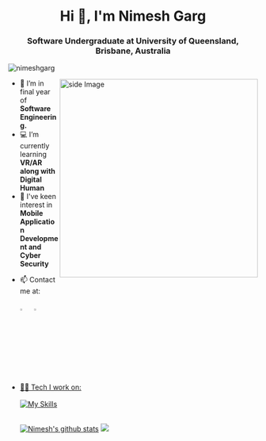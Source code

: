 <h1 align="center">Hi 👋, I'm Nimesh Garg </h1>
<h3 align="center">Software Undergraduate at University of Queensland, Brisbane, Australia</h3>
<img src="https://komarev.com/ghpvc/?username=nimeshgarg&label=Profile%20views&color=0e75b6&style=flat" alt="nimeshgarg" /> </p>
<img src="https://media.giphy.com/media/qgQUggAC3Pfv687qPC/giphy.gif" alt="side Image" align="right" width="400" height="auto">

- 🏦 I’m in final year of **Software Engineering.**
- 💻 I’m currently learning **VR/AR along with Digital Human**
- 🤔 I've keen interest in **Mobile Application Development and Cyber Security**
<!-- - ⚡ I’m looking for opportunities to collaborate on projects on **App Dev** -->
- 📫 Contact me at: <br><br>
  [<img src="https://img.icons8.com/color/48/000000/linkedin.png" width="3.5%"/>](https://www.linkedin.com/in/nimeshgarg/) &nbsp; <a href="mailto:nimeshgarg10@gmail.com"> <img src="https://img.icons8.com/fluent/48/000000/gmail.png" width="3.5%"/>
- 🧑‍💻 Tech I work on: <br><br>
[![My Skills](https://skillicons.dev/icons?i=cpp,gcp,flutter,py,js,ts,html,css,react,docker,haskell,mongodb,express,nodejs,tensorflow,terraform,aws&perline=5)](https://skillicons.dev)<br><br>

  <p>
  <a align="left" href="https://git.io/streak-stats"><img src="https://github-readme-streak-stats.herokuapp.com/?user=nimeshgarg&theme=dark" alt="Nimesh's github stats"></a>
  <a align="right" href="https://github.com/nimeshgarg/github-readme-stats"><img src="https://github-readme-stats.vercel.app/api?username=nimeshgarg&theme=dark&hide_border=false&include_all_commits=true&count_private=true"></a>
</p>

<!-- <p><img align="right" width="400" src="https://github-readme-streak-stats.herokuapp.com/?user=nimeshgarg&" alt="nimeshgarg" /></p> -->
